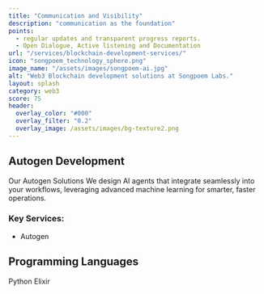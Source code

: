 ```yaml
---
title: "Communication and Visibility"
description: "communication as the foundation"
points:
  - regular updates and transparent progress reports.
  - Open Dialogue, Active listening and Documentation
url: "/services/blockchain-development-services/"
icon: "songpoem_technology_sphere.png"
image_name: "/assets/images/songpoem-ai.jpg"
alt: "Web3 Blockchain development solutions at Songpoem Labs."
layout: splash
category: web3
score: 75
header:
  overlay_color: "#000"
  overlay_filter: "0.2"
  overlay_image: /assets/images/bg-texture2.png
---
```

## Autogen Development

Our Autogen Solutions
We design AI agents that integrate seamlessly into your workflows, leveraging advanced machine learning for smarter, faster operations.

### Key Services:
- Autogen

## Programming Languages
Python
Elixir